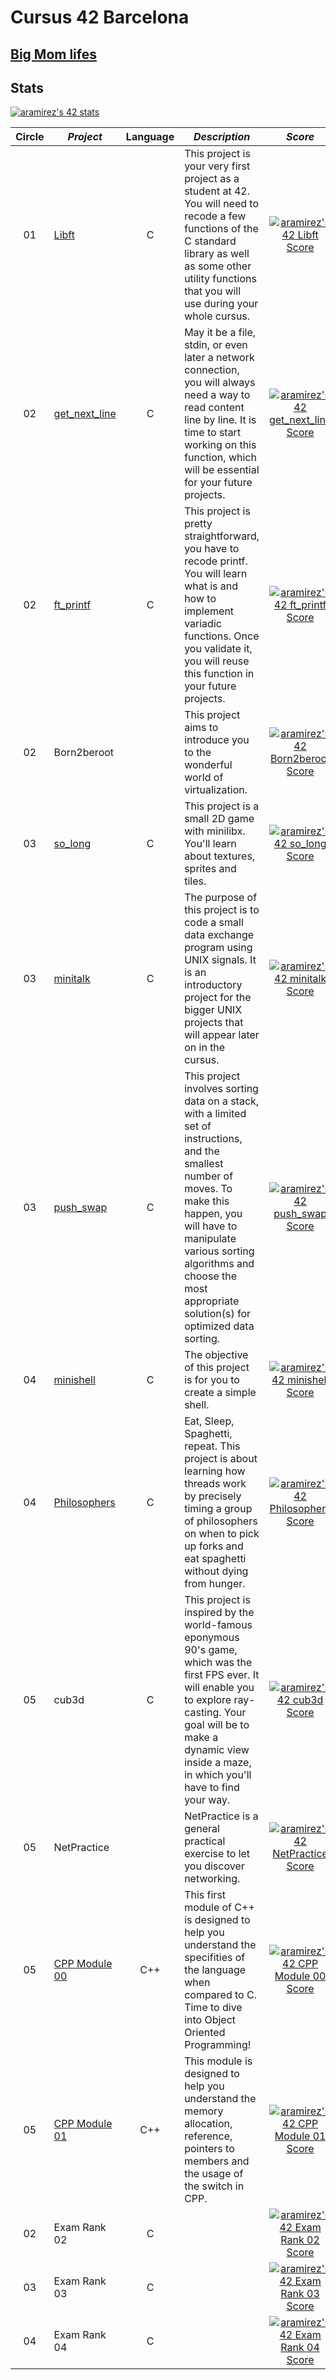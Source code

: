 # Cursus 42 Barcelona

## [Big Mom lifes](https://bigmom.42barcelona.com/?login=aramirez)

## Stats
[![aramirez's 42 stats](https://badge42.vercel.app/api/v2/cl6y65hc100490gl7reg9ecj1/stats?cursusId=21&coalitionId=206)](https://github.com/JaeSeoKim/badge42)

|Circle|*Project*|Language| *Description*| *Score*| 
|:-------:|--------|:-----:|--|:---------------------:|
|01|[Libft](https://github.com/arsalas/42_Cursus/tree/main/libft) |C| This project is your very first project as a student at 42. You will need to recode a few functions of the C standard library as well as some other utility functions that you will use during your whole cursus.|[![aramirez's 42 Libft Score](https://badge42.vercel.app/api/v2/cl6y65hc100490gl7reg9ecj1/project/2454054)](https://github.com/JaeSeoKim/badge42)|
|02|[get_next_line](https://github.com/arsalas/42_Cursus/tree/main/get_next_line) |C|May it be a file, stdin, or even later a network connection, you will always need a way to read content line by line. It is time to start working on this function, which will be essential for your future projects.| [![aramirez's 42 get_next_line Score](https://badge42.vercel.app/api/v2/cl6y65hc100490gl7reg9ecj1/project/2491127)](https://github.com/JaeSeoKim/badge42)|  
|02|[ft_printf](https://github.com/arsalas/42_Cursus/tree/main/printf)|C|This project is pretty straightforward, you have to recode printf. You will learn what is and how to implement variadic functions. Once you validate it, you will reuse this function in your future projects.| [![aramirez's 42 ft_printf Score](https://badge42.vercel.app/api/v2/cl6y65hc100490gl7reg9ecj1/project/2492471)](https://github.com/JaeSeoKim/badge42)|   
|02|Born2beroot||This project aims to introduce you to the wonderful world of virtualization.|[![aramirez's 42 Born2beroot Score](https://badge42.vercel.app/api/v2/cl6y65hc100490gl7reg9ecj1/project/2515338)](https://github.com/JaeSeoKim/badge42)| 
|03|[so_long](https://github.com/arsalas/42_Cursus/tree/main/solong)|C|This project is a small 2D game with minilibx. You'll learn about textures, sprites and tiles.| [![aramirez's 42 so_long Score](https://badge42.vercel.app/api/v2/cl6y65hc100490gl7reg9ecj1/project/2525111)](https://github.com/JaeSeoKim/badge42)|       
|03|[minitalk](https://github.com/arsalas/42_Cursus/tree/main/minitalk)|C| The purpose of this project is to code a small data exchange program using UNIX signals. It is an introductory project for the bigger UNIX projects that will appear later on in the cursus.|[![aramirez's 42 minitalk Score](https://badge42.vercel.app/api/v2/cl6y65hc100490gl7reg9ecj1/project/2525110)](https://github.com/JaeSeoKim/badge42)|     
|03|[push_swap](https://github.com/arsalas/42_Cursus/tree/main/push_swap)|C|This project involves sorting data on a stack, with a limited set of instructions, and the smallest number of moves. To make this happen, you will have to manipulate various sorting algorithms and choose the most appropriate solution(s) for optimized data sorting.|[![aramirez's 42 push_swap Score](https://badge42.vercel.app/api/v2/cl6y65hc100490gl7reg9ecj1/project/2525109)](https://github.com/JaeSeoKim/badge42)|   
|04|[minishell](https://github.com/arsalas/minishell/tree/main)|C|The objective of this project is for you to create a simple shell.|[![aramirez's 42 minishell Score](https://badge42.vercel.app/api/v2/cl6y65hc100490gl7reg9ecj1/project/2866738)](https://github.com/JaeSeoKim/badge42)|   
|04|[Philosophers](https://github.com/arsalas/42_Cursus/tree/main/philosophers)|C|Eat, Sleep, Spaghetti, repeat. This project is about learning how threads work by precisely timing a group of philosophers on when to pick up forks and eat spaghetti without dying from hunger.|[![aramirez's 42 Philosophers Score](https://badge42.vercel.app/api/v2/cl6y65hc100490gl7reg9ecj1/project/2877650)](https://github.com/JaeSeoKim/badge42)| 
|05|cub3d|C|This project is inspired by the world-famous eponymous 90's game, which was the first FPS ever. It will enable you to explore ray-casting. Your goal will be to make a dynamic view inside a maze, in which you'll have to find your way.|[![aramirez's 42 cub3d Score](https://badge42.vercel.app/api/v2/cl6y65hc100490gl7reg9ecj1/project/2910978)](https://github.com/JaeSeoKim/badge42)|           
|05|NetPractice||NetPractice is a general practical exercise to let you discover networking.|[![aramirez's 42 NetPractice Score](https://badge42.vercel.app/api/v2/cl6y65hc100490gl7reg9ecj1/project/2911876)](https://github.com/JaeSeoKim/badge42)|
|05|[CPP Module 00](https://github.com/arsalas/42_Cursus/tree/main/cpp/cpp_0)|C++|This first module of C++ is designed to help you understand the specifities of the language when compared to C. Time to dive into Object Oriented Programming!|[![aramirez's 42 CPP Module 00 Score](https://badge42.vercel.app/api/v2/cl6y65hc100490gl7reg9ecj1/project/2911287)](https://github.com/JaeSeoKim/badge42)|
|05|[CPP Module 01](https://github.com/arsalas/42_Cursus/tree/main/cpp/cpp_1)|C++|This module is designed to help you understand the memory allocation, reference, pointers to members and the usage of the switch in CPP.|[![aramirez's 42 CPP Module 01 Score](https://badge42.vercel.app/api/v2/cl6y65hc100490gl7reg9ecj1/project/2911877)](https://github.com/JaeSeoKim/badge42)|
|02|Exam Rank 02|C||[![aramirez's 42 Exam Rank 02 Score](https://badge42.vercel.app/api/v2/cl6y65hc100490gl7reg9ecj1/project/2521323)](https://github.com/JaeSeoKim/badge42)|
|03|Exam Rank 03|C||[![aramirez's 42 Exam Rank 03 Score](https://badge42.vercel.app/api/v2/cl6y65hc100490gl7reg9ecj1/project/2862690)](https://github.com/JaeSeoKim/badge42)|
|04|Exam Rank 04|C||[![aramirez's 42 Exam Rank 04 Score](https://badge42.vercel.app/api/v2/cl6y65hc100490gl7reg9ecj1/project/2916771)](https://github.com/JaeSeoKim/badge42)|


